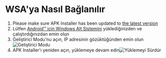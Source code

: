 # WSA'ya Nasıl Bağlanılır
1. Please make sure APK Installer has been updated to [the latest version](https://www.microsoft.com/store/productId/9P2JFQ43FPPG "APK Installer")
2. Lütfen [Android™ için Windows Alt Sistemini](https://www.microsoft.com/store/productId/9P3395VX91NR) yüklediğinizden ve çalıştırdığınızdan emin olun
3. Geliştirici Modu'nu açın, IP adresinin gözüktüğünden emin olun![Geliştirici Modu](https://raw.githubusercontent.com/Paving-Base/APK-Installer/screenshots/Documents/Tutorials/How%20To%20Connect%20WSA/Images/Snipaste_2022-10-02_19-02-09.png)
4. APK Installer'ı yeniden açın, yüklemeye devam edin![Yüklemeyi Sürdür](https://raw.githubusercontent.com/Paving-Base/APK-Installer/screenshots/Documents/Tutorials/How%20To%20Connect%20WSA/Images/Snipaste_2022-10-02_17-34-04.png)
